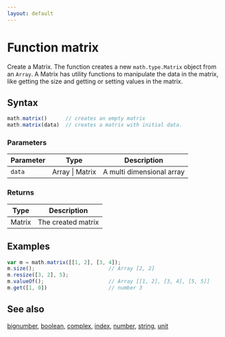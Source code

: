 ```yaml
---
layout: default
---
```


# Function matrix

Create a Matrix. The function creates a new `math.type.Matrix` object from
an `Array`. A Matrix has utility functions to manipulate the data in the
matrix, like getting the size and getting or setting values in the matrix.


## Syntax

```js
math.matrix()      // creates an empty matrix
math.matrix(data)  // creates a matrix with initial data.
```

### Parameters

Parameter | Type | Description
--------- | ---- | -----------
`data` | Array &#124; Matrix | A multi dimensional array

### Returns

Type | Description
---- | -----------
Matrix | The created matrix


## Examples

```js
var m = math.matrix([[1, 2], [3, 4]);
m.size();                        // Array [2, 2]
m.resize([3, 2], 5);
m.valueOf();                     // Array [[1, 2], [3, 4], [5, 5]]
m.get([1, 0])                    // number 3
```


## See also

[bignumber](bignumber.html),
[boolean](boolean.html),
[complex](complex.html),
[index](index.html),
[number](number.html),
[string](string.html),
[unit](unit.html)


<!-- Note: This file is automatically generated from source code comments. Changes made in this file will be overridden. -->

